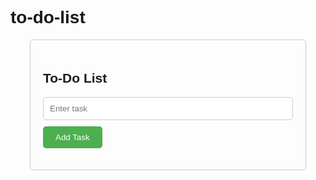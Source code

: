 # to-do-list
<!DOCTYPE html>
<html lang="en">
<head>
<meta charset="UTF-8">
<meta name="viewport" content="width=device-width, initial-scale=1.0">
<title>To-Do List</title>
<style>
    body {
        font-family: Arial, sans-serif;
    }
    .container {
        max-width: 400px;
        margin: 0 auto;
        padding: 20px;
        border: 1px solid #ccc;
        border-radius: 5px;
    }
    input[type="text"] {
        width: 100%;
        padding: 10px;
        margin-bottom: 10px;
        border: 1px solid #ccc;
        border-radius: 5px;
    }
    button {
        padding: 10px 20px;
        background-color: #4CAF50;
        color: white;
        border: none;
        border-radius: 5px;
        cursor: pointer;
    }
    button:hover {
        background-color: #45a049;
    }
    ul {
        list-style-type: none;
        padding: 0;
    }
    li {
        margin-bottom: 5px;
    }
    .delete {
        background-color: #f44336;
    }
</style>
</head>
<body>

<div class="container">
    <h2>To-Do List</h2>
    <input type="text" id="taskInput" placeholder="Enter task">
    <button onclick="addTask()">Add Task</button>
    <ul id="taskList"></ul>
</div>

<script>
    function addTask() {
        var input = document.getElementById("taskInput");
        var task = input.value.trim();
        if (task !== "") {
            var ul = document.getElementById("taskList");
            var li = document.createElement("li");
            li.textContent = task;
            var deleteButton = document.createElement("button");
            deleteButton.textContent = "Delete";
            deleteButton.className = "delete";
            deleteButton.onclick = function() {
                ul.removeChild(li);
            };
            li.appendChild(deleteButton);
            ul.appendChild(li);
            input.value = "";
        } else {
            alert("Please enter a task.");
        }
    }
</script>

</body>
</html>
